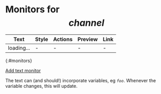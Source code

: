 # Monitors for $$channel$$

<style>
input[type=number] {width: 4em;}
.preview-frame {
	border: 1px solid black;
	padding: 4px;
}
.preview-bg {padding: 6px;}
</style>

Text | Style | Actions | Preview | Link
-----|-------|---------|---------|------
loading... | - | - | - | -
{:#monitors}

[Add text monitor](:#add_text)

The text can (and should!) incorporate variables, eg <code>$foo$</code>. Whenever the variable changes, this will update.
